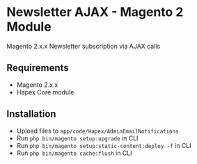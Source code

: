 # Newsletter AJAX - Magento 2 Module

Magento 2.x.x Newsletter subscription via AJAX calls

## Requirements
- Magento 2.x.x
- Hapex Core module

## Installation
- Upload files to `app/code/Hapex/AdminEmailNotifications`
- Run `php bin/magento setup:upgrade` in CLI
- Run `php bin/magento setup:static-content:deploy -f` in CLI
- Run `php bin/magento cache:flush` in CLI
